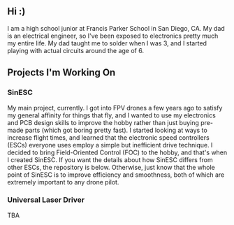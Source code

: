 ## Hi :)
I am a high school junior at Francis Parker School in San Diego, CA. My dad is an electrical engineer, so I've been exposed to electronics pretty much my entire life. My dad taught me to solder when I was 3, and I started playing with actual circuits around the age of 6.

## Projects I'm Working On

### SinESC
My main project, currently. I got into FPV drones a few years ago to satisfy my general affinity for things that fly, and I wanted to use my electronics and PCB design skills to improve the hobby rather than just buying pre-made parts (which got boring pretty fast). I started looking at ways to increase flight times, and learned that the electronic speed controllers (ESCs) everyone uses employ a simple but inefficient drive technique. I decided to bring Field-Oriented Control (FOC) to the hobby, and that's when I created SinESC. If you want the details about how SinESC differs from other ESCs, the repository is below. Otherwise, just know that the whole point of SinESC is to improve efficiency and smoothness, both of which are extremely important to any drone pilot.

### Universal Laser Driver
TBA
